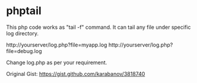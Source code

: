 # phptail
This php code works as "tail -f" command. It can tail any file under specific log directory. 

http://yourserver/log.php?file=myapp.log
http://yourserver/log.php?file=debug.log

Change log.php as per your requirement.

Original Gist: https://gist.github.com/karabanov/3818740
